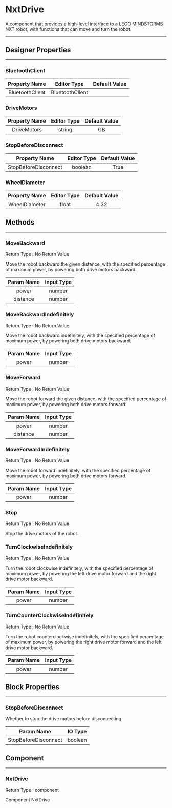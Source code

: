 <!--
  Copyright © 2013-2021 AIIE-ADL, All rights reserved
  Released under the Apache License, Version 2.0
  http://www.apache.org/licenses/LICENSE-2.0
-->

# NxtDrive

A component that provides a high-level interface to a LEGO MINDSTORMS NXT robot, with functions that can move and turn the robot.

---

## Designer Properties

---

### BluetoothClient

|  Property Name  |   Editor Type   | Default Value |
| :-------------: | :-------------: | :-----------: |
| BluetoothClient | BluetoothClient |               |

### DriveMotors

| Property Name | Editor Type | Default Value |
| :-----------: | :---------: | :-----------: |
|  DriveMotors  |    string   |       CB      |

### StopBeforeDisconnect

|     Property Name    | Editor Type | Default Value |
| :------------------: | :---------: | :-----------: |
| StopBeforeDisconnect |   boolean   |      True     |

### WheelDiameter

| Property Name | Editor Type | Default Value |
| :-----------: | :---------: | :-----------: |
| WheelDiameter |    float    |      4.32     |

## Methods

---

### MoveBackward

<div block-type = "component_method" component-selector = "NxtDrive" method-selector = "MoveBackward" id = "nxtdrive-movebackward"></div>

Return Type : No Return Value

Move the robot backward the given distance, with the specified percentage of maximum power, by powering both drive motors backward.

| Param Name | Input Type |
| :--------: | :--------: |
|    power   |   number   |
|  distance  |   number   |

### MoveBackwardIndefinitely

<div block-type = "component_method" component-selector = "NxtDrive" method-selector = "MoveBackwardIndefinitely" id = "nxtdrive-movebackwardindefinitely"></div>

Return Type : No Return Value

Move the robot backward indefinitely, with the specified percentage of maximum power, by powering both drive motors backward.

| Param Name | Input Type |
| :--------: | :--------: |
|    power   |   number   |

### MoveForward

<div block-type = "component_method" component-selector = "NxtDrive" method-selector = "MoveForward" id = "nxtdrive-moveforward"></div>

Return Type : No Return Value

Move the robot forward the given distance, with the specified percentage of maximum power, by powering both drive motors forward.

| Param Name | Input Type |
| :--------: | :--------: |
|    power   |   number   |
|  distance  |   number   |

### MoveForwardIndefinitely

<div block-type = "component_method" component-selector = "NxtDrive" method-selector = "MoveForwardIndefinitely" id = "nxtdrive-moveforwardindefinitely"></div>

Return Type : No Return Value

Move the robot forward indefinitely, with the specified percentage of maximum power, by powering both drive motors forward.

| Param Name | Input Type |
| :--------: | :--------: |
|    power   |   number   |

### Stop

<div block-type = "component_method" component-selector = "NxtDrive" method-selector = "Stop" id = "nxtdrive-stop"></div>

Return Type : No Return Value

Stop the drive motors of the robot.

### TurnClockwiseIndefinitely

<div block-type = "component_method" component-selector = "NxtDrive" method-selector = "TurnClockwiseIndefinitely" id = "nxtdrive-turnclockwiseindefinitely"></div>

Return Type : No Return Value

Turn the robot clockwise indefinitely, with the specified percentage of maximum power, by powering the left drive motor forward and the right drive motor backward.

| Param Name | Input Type |
| :--------: | :--------: |
|    power   |   number   |

### TurnCounterClockwiseIndefinitely

<div block-type = "component_method" component-selector = "NxtDrive" method-selector = "TurnCounterClockwiseIndefinitely" id = "nxtdrive-turncounterclockwiseindefinitely"></div>

Return Type : No Return Value

Turn the robot counterclockwise indefinitely, with the specified percentage of maximum power, by powering the right drive motor forward and the left drive motor backward.

| Param Name | Input Type |
| :--------: | :--------: |
|    power   |   number   |

## Block Properties

---

### StopBeforeDisconnect

<div block-type = "component_set_get" component-selector = "NxtDrive" property-selector = "StopBeforeDisconnect" property-type = "get" id = "get-nxtdrive-stopbeforedisconnect"></div>

<div block-type = "component_set_get" component-selector = "NxtDrive" property-selector = "StopBeforeDisconnect" property-type = "set" id = "set-nxtdrive-stopbeforedisconnect"></div>

Whether to stop the drive motors before disconnecting.

|      Param Name      | IO Type |
| :------------------: | :-----: |
| StopBeforeDisconnect | boolean |

## Component

---

### NxtDrive

<div block-type = "component_component_block" component-selector = "NxtDrive" id = "component-nxtdrive"></div>

Return Type : component

Component NxtDrive

